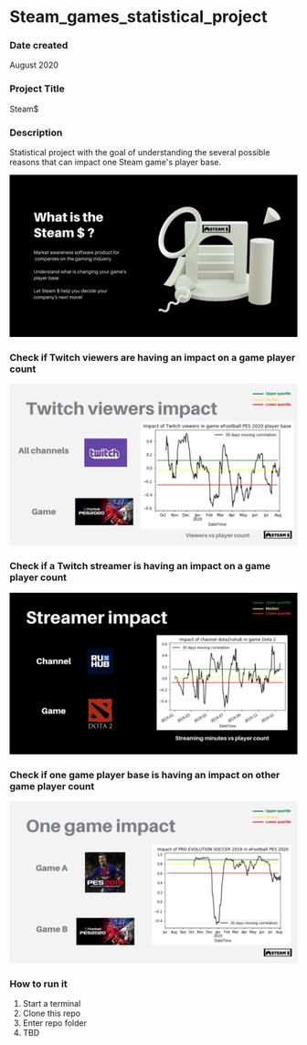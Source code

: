 # Steam_games_statistical_project

### Date created
August 2020

### Project Title
Steam$

### Description
Statistical project with the goal of understanding the several possible reasons that can impact one Steam game's player base.

![Screenshot](img/Steam$.jpg)


### Check if Twitch viewers are having an impact on a game player count
![Screenshot](img/Twitch_impact.jpg)


### Check if a Twitch streamer is having an impact on a game player count
![Screenshot](img/Streamer_impact.jpg)


### Check if one game player base is having an impact on other game player count
![Screenshot](img/Onegame_impact.jpg)


### How to run it
1. Start a terminal
2. Clone this repo
3. Enter repo folder
4. TBD
